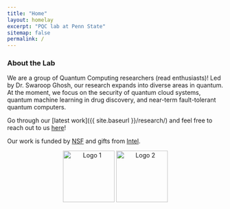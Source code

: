 ```yaml
---
title: "Home"
layout: homelay
excerpt: "PQC lab at Penn State"
sitemap: false
permalink: /
---
```


### About the Lab

We are a group of Quantum Computing researchers (read enthusiasts)! Led by Dr. Swaroop Ghosh, our research expands into diverse areas in quantum. At the moment, we focus on the security of quantum cloud systems, quantum machine learning in drug discovery, and near-term fault-tolerant quantum computers.

Go through our [latest work]({{ site.baseurl }}/research/) and feel free to reach out to us [here](mailto:szg212@psu.edu)! 

Our work is funded by [NSF](https://www.nsf.gov/) and gifts from [Intel](https://www.intel.com/content/www/us/en/homepage.html).

<p align="center">
  <img src="{{ site.baseurl }}/images/team/nsf.png" alt="Logo 1" width="120"/>
  <img src="{{ site.baseurl }}/images/team/intel.png" alt="Logo 2" width="120"/>
</p>
